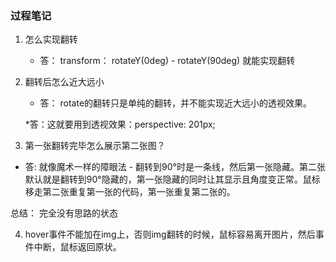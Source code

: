 ### 过程笔记

1. 怎么实现翻转

    * 答： transform： rotateY(0deg) - rotateY(90deg) 就能实现翻转

2. 翻转后怎么近大远小

    * 答： rotate的翻转只是单纯的翻转，并不能实现近大远小的透视效果。

    *答：这就要用到透视效果：perspective: 201px;

3. 第一张翻转完毕怎么展示第二张图？

  * 答: 就像魔术一样的障眼法 - 翻转到90°时是一条线，然后第一张隐藏。第二张默认就是翻转到90°隐藏的，第一张隐藏的同时让其显示且角度变正常。鼠标移走第二张重复第一张的代码，第一张重复第二张的。

总结： 完全没有思路的状态

4. hover事件不能加在img上，否则img翻转的时候，鼠标容易离开图片，然后事件中断，鼠标返回原状。